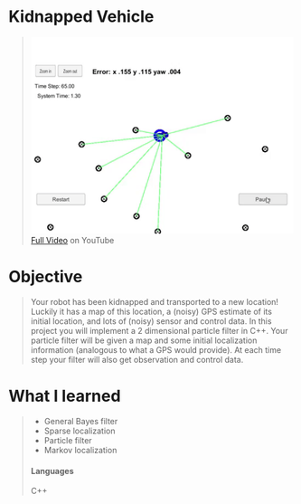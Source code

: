 
# Kidnapped Vehicle
> [![Kidnapped Vehicle](WriteUp/KidnappedVehicle.gif)](https://youtu.be/43LW9t7uklo "Kidnapped Vehicle Project")
> [Full Video](https://youtu.be/43LW9t7uklo) on YouTube
# Objective
> Your robot has been kidnapped and transported to a new location! Luckily it has a map of this location, a (noisy) 
GPS estimate of its initial location, and lots of (noisy) sensor and control data. In this project you will implement
 a 2 dimensional particle filter in C++. Your particle filter will be given a map and some initial localization 
 information (analogous to what a GPS would provide). At each time step your filter will also get observation and 
 control data.
>
# What I learned
> - General Bayes filter
> - Sparse localization
> - Particle filter
> - Markov localization
> 
> #### Languages
> C++
